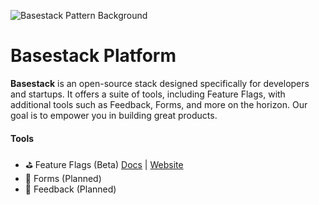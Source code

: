 ![Basestack Pattern Background](https://i.imgur.com/Cund9sW.jpg)

# Basestack Platform

**Basestack** is an open-source stack designed specifically for developers and startups. It offers a suite of tools, including Feature Flags, with additional tools such as Feedback, Forms, and more on the horizon. Our goal is to empower you in building great products.

#### Tools

- ⛳ Feature Flags (Beta) [Docs](https://docs.basestack.co/feature-flags) | [Website](https://basestack.co/)
- 📄 Forms (Planned)
- 💬 Feedback (Planned)
